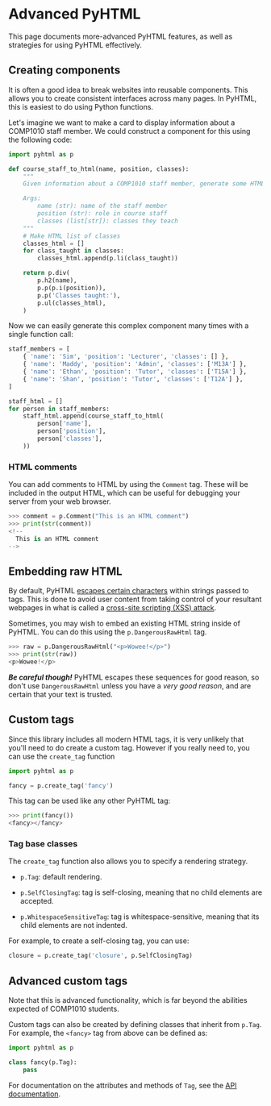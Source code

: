 # Advanced PyHTML

This page documents more-advanced PyHTML features, as well as strategies for
using PyHTML effectively.

## Creating components

It is often a good idea to break websites into reusable components. This allows
you to create consistent interfaces across many pages. In PyHTML, this is
easiest to do using Python functions.

Let's imagine we want to make a card to display information about a COMP1010
staff member. We could construct a component for this using the following code:

```py
import pyhtml as p

def course_staff_to_html(name, position, classes):
    """
    Given information about a COMP1010 staff member, generate some HTML.

    Args:
        name (str): name of the staff member
        position (str): role in course staff
        classes (list[str]): classes they teach
    """
    # Make HTML list of classes
    classes_html = []
    for class_taught in classes:
        classes_html.append(p.li(class_taught))

    return p.div(
        p.h2(name),
        p.p(p.i(position)),
        p.p('Classes taught:'),
        p.ul(classes_html),
    )

```

Now we can easily generate this complex component many times with a single
function call:

```py
staff_members = [
    { 'name': 'Sim', 'position': 'Lecturer', 'classes': [] },
    { 'name': 'Maddy', 'position': 'Admin', 'classes': ['M13A'] },
    { 'name': 'Ethan', 'position': 'Tutor', 'classes': ['T15A'] },
    { 'name': 'Shan', 'position': 'Tutor', 'classes': ['T12A'] },
]

staff_html = []
for person in staff_members:
    staff_html.append(course_staff_to_html(
        person['name'],
        person['position'],
        person['classes'],
    ))
```

### HTML comments

You can add comments to HTML by using the `Comment` tag. These will be included
in the output HTML, which can be useful for debugging your server from your web
browser.

```py
>>> comment = p.Comment("This is an HTML comment")
>>> print(str(comment))
<!--
  This is an HTML comment
-->

```

## Embedding raw HTML

By default, PyHTML [escapes certain characters](https://www.w3schools.com/html/html_entities.asp)
within strings passed to tags. This is done to avoid user content from taking
control of your resultant webpages in what is called a
[cross-site scripting (XSS) attack](https://owasp.org/www-community/attacks/xss/).

Sometimes, you may wish to embed an existing HTML string inside of PyHTML. You
can do this using the `p.DangerousRawHtml` tag.

```py
>>> raw = p.DangerousRawHtml("<p>Wowee!</p>")
>>> print(str(raw))
<p>Wowee!</p>

```

***Be careful though!*** PyHTML escapes these sequences for good reason, so
don't use `DangerousRawHtml` unless you have a *very good reason*, and are
certain that your text is trusted.

## Custom tags

Since this library includes all modern HTML tags, it is very unlikely that
you'll need to do create a custom tag. However if you really need to, you can
use the `create_tag` function

```py
import pyhtml as p

fancy = p.create_tag('fancy')
```

This tag can be used like any other PyHTML tag:

```py
>>> print(fancy())
<fancy></fancy>

```

### Tag base classes

The `create_tag` function also allows you to specify a rendering strategy.

* `p.Tag`: default rendering.

* `p.SelfClosingTag`: tag is self-closing, meaning that no child elements are
  accepted.

* `p.WhitespaceSensitiveTag`: tag is whitespace-sensitive, meaning that its
  child elements are not indented.

For example, to create a self-closing tag, you can use:

```py
closure = p.create_tag('closure', p.SelfClosingTag)
```

## Advanced custom tags

Note that this is advanced functionality, which is far beyond the abilities
expected of COMP1010 students.

Custom tags can also be created by defining classes that inherit from `p.Tag`.
For example, the `<fancy>` tag from above can be defined as:

```py
import pyhtml as p

class fancy(p.Tag):
    pass
```

For documentation on the attributes and methods of `Tag`, see the
[API documentation](../api.md).
